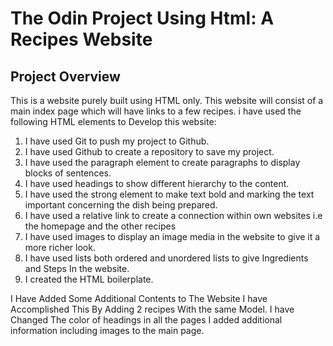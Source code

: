#  The Odin Project Using Html: A Recipes Website
## Project Overview
This is a website purely built using HTML only. 
This website will consist of a main index page which will have links to a few recipes.
i have used the following HTML elements to Develop this website:
1. I have used Git to push my project to Github. 
2. I have used Github to create a repository to save my project.
3. I have used the paragraph element  to create paragraphs to display blocks of sentences.
4. I have used headings to show different hierarchy to the content.
5. I have used the strong element  to make text bold and marking the text important concerning the dish being prepared.
6. I have used a relative link to create a connection within own websites i.e the homepage and the other recipes
7. I have used images to display an image media in the website to give it a more richer look.
8. I have used lists both ordered and unordered lists to give Ingredients and Steps In the website.
9. I created the HTML boilerplate. 

I Have Added Some Additional Contents to The Website
I have Accomplished This By Adding 2 recipes With the same Model.
I have Changed The color of headings in all the pages
I added additional information including images to the main page.


